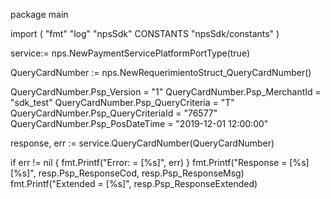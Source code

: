 package main

import (
        "fmt"
        "log"
        "npsSdk"
        CONSTANTS "npsSdk/constants"
)

service:= nps.NewPaymentServicePlatformPortType(true)

QueryCardNumber := nps.NewRequerimientoStruct_QueryCardNumber()

QueryCardNumber.Psp_Version = "1"
QueryCardNumber.Psp_MerchantId = "sdk_test"
QueryCardNumber.Psp_QueryCriteria = "T"
QueryCardNumber.Psp_QueryCriteriaId = "76577"
QueryCardNumber.Psp_PosDateTime = "2019-12-01 12:00:00"

response, err := service.QueryCardNumber(QueryCardNumber)

if err != nil {
    fmt.Printf("Error: = [%s]", err)
}
fmt.Printf("Response = [%s] [%s]", resp.Psp_ResponseCod, resp.Psp_ResponseMsg)
fmt.Printf("Extended = [%s]", resp.Psp_ResponseExtended)



